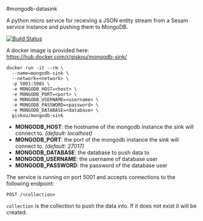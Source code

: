 #mongodb-datasink

A python micro service for receiving a JSON entity stream from a Sesam service
instance and pushing them to MongoDB.

[![Build Status](https://travis-ci.org/sesam-community/mongodb.svg?branch=master)](https://travis-ci.org/sesam-community/mongodb)

A docker image is provided here: <https://hub.docker.com/r/giskou/mongodb-sink/>

    docker run -it --rm \
      --name=mongodb-sink \
      --network=<network> \
      -p 5001:5001 \
      -e MONGODB_HOST=<host> \
      -e MONGODB_PORT=<port> \
      -e MONGODB_USERNAME=<username> \
      -e MONGODB_PASSWORD=<password> \
      -e MONGODB_DATABASE=<database> \
      giskou/mongodb-sink

* **MONGODB\_HOST**: the hostname of the mongodb instance the sink will connect
  to. _(default: localhost)_
* **MONGODB\_PORT**: the port of the mongodb instance the sink will connect to.
  _(default: 27017)_
* **MONGODB\_DATABASE**: the database to push data to
* **MONGODB\_USERNAME**: the username of database user
* **MONGODB\_PASSWORD**: the password of the database user

The service is running on port 5001 and accepts connections to the following
endpoint:

    POST /<collection>

`collection` is the collection to push the data into.
If it does not exist it will be created.

